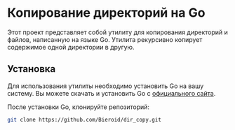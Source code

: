 # Копирование директорий на Go

Этот проект представляет собой утилиту для копирования директорий и файлов, написанную на языке Go. Утилита рекурсивно копирует содержимое одной директории в другую.

## Установка

Для использования утилиты необходимо установить Go на вашу систему. Вы можете скачать и установить Go с [официального сайта](https://golang.org/dl/).

После установки Go, клонируйте репозиторий:

```bash
git clone https://github.com/Bieroid/dir_copy.git